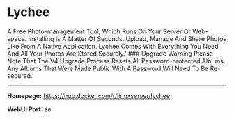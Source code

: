 # Lychee

A Free Photo-management Tool, Which Runs On Your Server Or Web-space. Installing Is A Matter Of Seconds. Upload, Manage And Share Photos Like From A Native Application. Lychee Comes With Everything You Need And All Your Photos Are Stored Securely.' ### Upgrade Warning Please Note That The V4 Upgrade Process Resets All Password-protected Albums. Any Albums That Were Made Public With A Password Will Need To Be Re-secured.

---

**Homepage:** https://hub.docker.com/r/linuxserver/lychee

**WebUI Port:** `80`